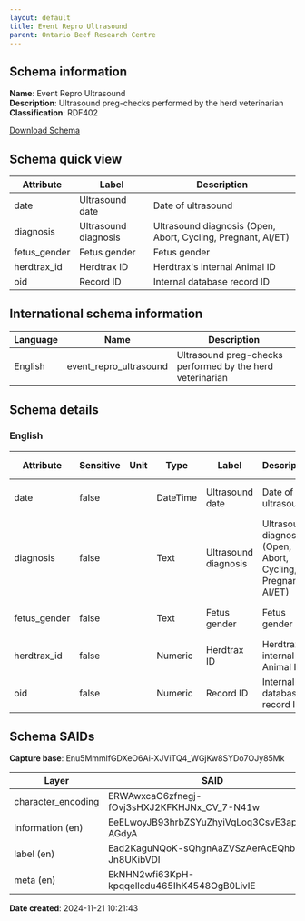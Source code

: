 ```yaml
---
layout: default  
title: Event Repro Ultrasound
parent: Ontario Beef Research Centre
---
```


## Schema information

**Name**: Event Repro Ultrasound  
**Description**: Ultrasound preg-checks performed by the herd veterinarian  
**Classification**: RDF402  

[Download Schema](Schema_Event_Repro_Ultrasound.zip)

## Schema quick view

| Attribute | Label | Description |
| --- | --- | --- |
| date | Ultrasound date | Date of ultrasound |
| diagnosis | Ultrasound diagnosis | Ultrasound diagnosis (Open, Abort, Cycling, Pregnant, AI/ET) |
| fetus_gender | Fetus gender | Fetus gender |
| herdtrax_id | Herdtrax ID | Herdtrax's internal Animal ID |
| oid | Record ID | Internal database record ID |

## International schema information

| Language | Name | Description |
| --- | --- | --- |
| English | event_repro_ultrasound | Ultrasound preg-checks performed by the herd veterinarian |

## Schema details

### English

| Attribute | Sensitive | Unit | Type | Label | Description | List | Character encoding |
| --- | --- | --- | --- | --- | --- | --- | --- |
| date | false |  | DateTime | Ultrasound date | Date of ultrasound | Not a list | utf-8 |
| diagnosis | false |  | Text | Ultrasound diagnosis | Ultrasound diagnosis (Open, Abort, Cycling, Pregnant, AI/ET) | Not a list | utf-8 |
| fetus_gender | false |  | Text | Fetus gender | Fetus gender | Not a list | utf-8 |
| herdtrax_id | false |  | Numeric | Herdtrax ID | Herdtrax's internal Animal ID | Not a list | utf-8 |
| oid | false |  | Numeric | Record ID | Internal database record ID | Not a list | utf-8 |

## Schema SAIDs

**Capture base**: Enu5MmmlfGDXeO6Ai-XJViTQ4_WGjKw8SYDo7OJy85Mk

| Layer | SAID |
| --- | --- |
| character_encoding | ERWAwxcaO6zfnegj-fOvj3sHXJ2KFKHJNx_CV_7-N41w |
| information (en) | EeELwoyJB93hrbZSYuZhyiVqLoq3CsvE3apX1i-AGdyA |
| label (en) | Ead2KaguNQoK-sQhgnAaZVSzAerAcEQhb-Jn8UKibVDI |
| meta (en) | EkNHN2wfi63KpH-kpqqellcdu465IhK4548OgB0LivIE |

**Date created**: 2024-11-21 10:21:43

